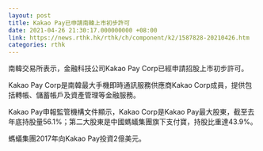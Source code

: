 ```yaml
---
layout: post
title: Kakao Pay已申請南韓上市初步許可
date: 2021-04-26 21:30:17.000000000 +08:00
link: https://news.rthk.hk/rthk/ch/component/k2/1587828-20210426.htm
categories: rthk
---
```


南韓交易所表示，金融科技公司Kakao Pay Corp已經申請招股上市初步許可。

Kakao Pay Corp是南韓最大手機即時通訊服務供應商Kakao Corp成員，提供包括轉帳、儲蓄帳戶及資產管理等金融服務。

Kakao Pay申報監管機構文件顯示，Kakao Corp是Kakao Pay最大股東，截至去年底持股量56.1%；第二大股東是中國螞蟻集團旗下支付寶，持股比重達43.9%。

螞蟻集團2017年向Kakao Pay投資2億美元。
